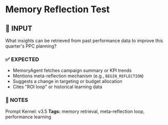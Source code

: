 # Memory Reflection Test

## 💬 INPUT
What insights can be retrieved from past performance data to improve this quarter's PPC planning?

### ✅ EXPECTED
- MemoryAgent fetches campaign summary or KPI trends
- Mentions meta-reflection mechanism (e.g., `BEGIN_REFLECTION`)
- Suggests a change in targeting or budget allocation
- Cites "ROI loop" or historical learning data

### 🔁 NOTES
Prompt Kernel: v3.5
**Tags:** memory retrieval, meta-reflection loop, performance learning
